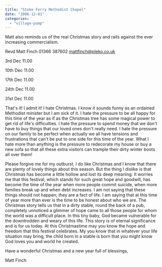 ```yaml
---
title: "Stoke Ferry Methodist Chapel"
date: "2006-12-01"
categories: 
  - "village-pump"
---
```


Matt also reminds us of the real Christmas story and rails against the ever increasing commercialism.

Revd Matt Finch 01366 387602 mattfinch@pleko.co.uk

3rd Dec 11.00

10th Dec 11.00

17th Dec 11.00

24th Dec 11.00

31st Dec 11.00

That's it! I admit it! I hate Christmas. I know it sounds funny as an ordained Methodist minister but I am sick of it. I hate the pressure to be all happy for this time of the year as if as the Christmas tree has some magical power to get rid of life's difficulties. I hate the pressure to spend money that we don't have to buy things that our loved ones don't really need. I hate the pressure on our family to be perfect when actually we all have tensions and frustrations that can't be put to one side for this time of the year. What I hate more than anything is the pressure to redecorate my house or buy a new sofa so that all these extra visitors can trample their dirty winter boots all over them!

Please forgive me for my outburst, I do like Christmas and I know that there are plenty of lovely things about this season. But the thing I dislike is that Christmas has become a little hollow and lost its deep meaning. It worries me that this festival, which stands for such great hope and goodwill, has become the time of the year when more people commit suicide, when more families break up and when debt increases. I am not saying that these things should not happen; they are a fact of life. I am saying that at this time of year more than ever is the time to be honest about who we are. The Christmas story tells us that in a dirty stable, round the back of a pub, completely unnoticed a glimmer of hope came to all those people for whom the world was a difficult place. In this tiny baby, God became vulnerable for the downtrodden and weary of this life. This story is of eternal significance and is for us today. At this Christmastime may you know the hope and freedom that this festival celebrates. My you know that in whatever your life situation may bring, the child born in a stable is born that you might know God loves you and world he created.

Have a wonderful Christmas and a new year full of blessings,

Matt Finch
